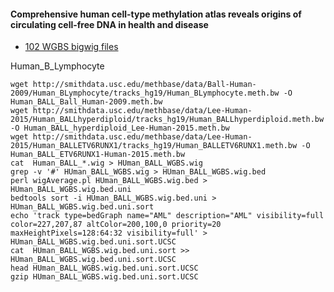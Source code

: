 #### Comprehensive human cell-type methylation atlas reveals origins of circulating cell-free DNA in health and disease

* [102 WGBS bigwig files](https://www.encodeproject.org/search/?type=Experiment&assay_title=WGBS&status=released&assembly=GRCh38&files.file_type=bigWig)



Human_B_Lymphocyte
```
wget http://smithdata.usc.edu/methbase/data/Ball-Human-2009/Human_BLymphocyte/tracks_hg19/Human_BLymphocyte.meth.bw -O  Human_BALL_Ball_Human-2009.meth.bw
wget http://smithdata.usc.edu/methbase/data/Lee-Human-2015/Human_BALLhyperdiploid/tracks_hg19/Human_BALLhyperdiploid.meth.bw -O Human_BALL_hyperdiploid_Lee-Human-2015.meth.bw
wget http://smithdata.usc.edu/methbase/data/Lee-Human-2015/Human_BALLETV6RUNX1/tracks_hg19/Human_BALLETV6RUNX1.meth.bw -O Human_BALL_ETV6RUNX1-Human-2015.meth.bw
cat  Human_BALL_*.wig > HUman_BALL_WGBS.wig
grep -v '#' HUman_BALL_WGBS.wig > HUman_BALL_WGBS.wig.bed
perl wigAverage.pl HUman_BALL_WGBS.wig.bed > HUman_BALL_WGBS.wig.bed.uni
bedtools sort -i HUman_BALL_WGBS.wig.bed.uni > HUman_BALL_WGBS.wig.bed.uni.sort
echo 'track type=bedGraph name="AML" description="AML" visibility=full color=227,207,87 altColor=200,100,0 priority=20 maxHeightPixels=128:64:32 visibility=full' > HUman_BALL_WGBS.wig.bed.uni.sort.UCSC
cat  HUman_BALL_WGBS.wig.bed.uni.sort >> HUman_BALL_WGBS.wig.bed.uni.sort.UCSC
head HUman_BALL_WGBS.wig.bed.uni.sort.UCSC
gzip HUman_BALL_WGBS.wig.bed.uni.sort.UCSC
```
